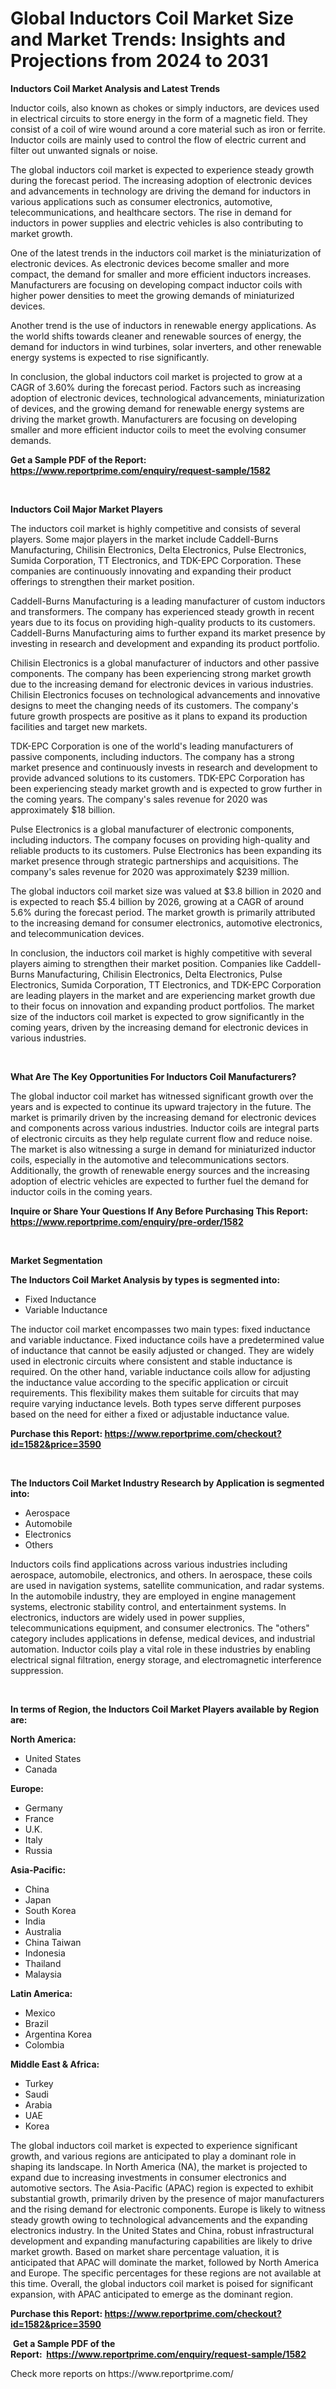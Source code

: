 <p><h1>Global Inductors Coil Market Size and Market Trends: Insights and Projections from 2024 to 2031</h1></p><p><strong>Inductors Coil Market Analysis and Latest Trends</strong></p>
<p><p>Inductor coils, also known as chokes or simply inductors, are devices used in electrical circuits to store energy in the form of a magnetic field. They consist of a coil of wire wound around a core material such as iron or ferrite. Inductor coils are mainly used to control the flow of electric current and filter out unwanted signals or noise.</p><p>The global inductors coil market is expected to experience steady growth during the forecast period. The increasing adoption of electronic devices and advancements in technology are driving the demand for inductors in various applications such as consumer electronics, automotive, telecommunications, and healthcare sectors. The rise in demand for inductors in power supplies and electric vehicles is also contributing to market growth.</p><p>One of the latest trends in the inductors coil market is the miniaturization of electronic devices. As electronic devices become smaller and more compact, the demand for smaller and more efficient inductors increases. Manufacturers are focusing on developing compact inductor coils with higher power densities to meet the growing demands of miniaturized devices.</p><p>Another trend is the use of inductors in renewable energy applications. As the world shifts towards cleaner and renewable sources of energy, the demand for inductors in wind turbines, solar inverters, and other renewable energy systems is expected to rise significantly.</p><p>In conclusion, the global inductors coil market is projected to grow at a CAGR of 3.60% during the forecast period. Factors such as increasing adoption of electronic devices, technological advancements, miniaturization of devices, and the growing demand for renewable energy systems are driving the market growth. Manufacturers are focusing on developing smaller and more efficient inductor coils to meet the evolving consumer demands.</p></p>
<p><strong>Get a Sample PDF of the Report:&nbsp; <a href="https://www.reportprime.com/enquiry/request-sample/1582">https://www.reportprime.com/enquiry/request-sample/1582</a></strong></p>
<p>&nbsp;</p>
<p><strong>Inductors Coil Major Market Players</strong></p>
<p><p>The inductors coil market is highly competitive and consists of several players. Some major players in the market include Caddell-Burns Manufacturing, Chilisin Electronics, Delta Electronics, Pulse Electronics, Sumida Corporation, TT Electronics, and TDK-EPC Corporation. These companies are continuously innovating and expanding their product offerings to strengthen their market position.</p><p>Caddell-Burns Manufacturing is a leading manufacturer of custom inductors and transformers. The company has experienced steady growth in recent years due to its focus on providing high-quality products to its customers. Caddell-Burns Manufacturing aims to further expand its market presence by investing in research and development and expanding its product portfolio.</p><p>Chilisin Electronics is a global manufacturer of inductors and other passive components. The company has been experiencing strong market growth due to the increasing demand for electronic devices in various industries. Chilisin Electronics focuses on technological advancements and innovative designs to meet the changing needs of its customers. The company's future growth prospects are positive as it plans to expand its production facilities and target new markets.</p><p>TDK-EPC Corporation is one of the world's leading manufacturers of passive components, including inductors. The company has a strong market presence and continuously invests in research and development to provide advanced solutions to its customers. TDK-EPC Corporation has been experiencing steady market growth and is expected to grow further in the coming years. The company's sales revenue for 2020 was approximately $18 billion.</p><p>Pulse Electronics is a global manufacturer of electronic components, including inductors. The company focuses on providing high-quality and reliable products to its customers. Pulse Electronics has been expanding its market presence through strategic partnerships and acquisitions. The company's sales revenue for 2020 was approximately $239 million.</p><p>The global inductors coil market size was valued at $3.8 billion in 2020 and is expected to reach $5.4 billion by 2026, growing at a CAGR of around 5.6% during the forecast period. The market growth is primarily attributed to the increasing demand for consumer electronics, automotive electronics, and telecommunication devices.</p><p>In conclusion, the inductors coil market is highly competitive with several players aiming to strengthen their market position. Companies like Caddell-Burns Manufacturing, Chilisin Electronics, Delta Electronics, Pulse Electronics, Sumida Corporation, TT Electronics, and TDK-EPC Corporation are leading players in the market and are experiencing market growth due to their focus on innovation and expanding product portfolios. The market size of the inductors coil market is expected to grow significantly in the coming years, driven by the increasing demand for electronic devices in various industries.</p></p>
<p>&nbsp;</p>
<p><strong>What Are The Key Opportunities For Inductors Coil Manufacturers?</strong></p>
<p><p>The global inductor coil market has witnessed significant growth over the years and is expected to continue its upward trajectory in the future. The market is primarily driven by the increasing demand for electronic devices and components across various industries. Inductor coils are integral parts of electronic circuits as they help regulate current flow and reduce noise. The market is also witnessing a surge in demand for miniaturized inductor coils, especially in the automotive and telecommunications sectors. Additionally, the growth of renewable energy sources and the increasing adoption of electric vehicles are expected to further fuel the demand for inductor coils in the coming years.</p></p>
<p><strong>Inquire or Share Your Questions If Any Before Purchasing This Report: <a href="https://www.reportprime.com/enquiry/pre-order/1582">https://www.reportprime.com/enquiry/pre-order/1582</a></strong></p>
<p>&nbsp;</p>
<p><strong>Market Segmentation</strong></p>
<p><strong>The Inductors Coil Market Analysis by types is segmented into:</strong></p>
<p><ul><li>Fixed Inductance</li><li>Variable Inductance</li></ul></p>
<p><p>The inductor coil market encompasses two main types: fixed inductance and variable inductance. Fixed inductance coils have a predetermined value of inductance that cannot be easily adjusted or changed. They are widely used in electronic circuits where consistent and stable inductance is required. On the other hand, variable inductance coils allow for adjusting the inductance value according to the specific application or circuit requirements. This flexibility makes them suitable for circuits that may require varying inductance levels. Both types serve different purposes based on the need for either a fixed or adjustable inductance value.</p></p>
<p><strong>Purchase this Report:&nbsp;<a href="https://www.reportprime.com/checkout?id=1582&price=3590">https://www.reportprime.com/checkout?id=1582&price=3590</a></strong></p>
<p>&nbsp;</p>
<p><strong>The Inductors Coil Market Industry Research by Application is segmented into:</strong></p>
<p><ul><li>Aerospace</li><li>Automobile</li><li>Electronics</li><li>Others</li></ul></p>
<p><p>Inductors coils find applications across various industries including aerospace, automobile, electronics, and others. In aerospace, these coils are used in navigation systems, satellite communication, and radar systems. In the automobile industry, they are employed in engine management systems, electronic stability control, and entertainment systems. In electronics, inductors are widely used in power supplies, telecommunications equipment, and consumer electronics. The "others" category includes applications in defense, medical devices, and industrial automation. Inductor coils play a vital role in these industries by enabling electrical signal filtration, energy storage, and electromagnetic interference suppression.</p></p>
<p>&nbsp;</p>
<p><strong>In terms of Region, the Inductors Coil Market Players available by Region are:</strong></p>
<p>
    <p> <strong> North America: </strong>
        <ul>
            <li>United States</li>
            <li>Canada</li>
        </ul>
        </p> 
    <p> <strong> Europe: </strong>
        <ul>
            <li>Germany</li>
            <li>France</li>
            <li>U.K.</li>
            <li>Italy</li>
            <li>Russia</li>
        </ul>
        </p> 
    <p> <strong> Asia-Pacific: </strong>
        <ul>
            <li>China</li>
            <li>Japan</li>
            <li>South Korea</li>
            <li>India</li>
            <li>Australia</li>
            <li>China Taiwan</li>
            <li>Indonesia</li>
            <li>Thailand</li>
            <li>Malaysia</li>
        </ul>
        </p> 
    <p> <strong> Latin America: </strong>
        <ul>
            <li>Mexico</li>
            <li>Brazil</li>
            <li>Argentina Korea</li>
            <li>Colombia</li>
        </ul>
        </p> 
    <p> <strong> Middle East & Africa: </strong>
        <ul>
            <li>Turkey</li>
            <li>Saudi</li>
            <li>Arabia</li>
            <li>UAE</li>
            <li>Korea</li>
        </ul>
    </p>
    </p>
<p><p>The global inductors coil market is expected to experience significant growth, and various regions are anticipated to play a dominant role in shaping its landscape. In North America (NA), the market is projected to expand due to increasing investments in consumer electronics and automotive sectors. The Asia-Pacific (APAC) region is expected to exhibit substantial growth, primarily driven by the presence of major manufacturers and the rising demand for electronic components. Europe is likely to witness steady growth owing to technological advancements and the expanding electronics industry. In the United States and China, robust infrastructural development and expanding manufacturing capabilities are likely to drive market growth. Based on market share percentage valuation, it is anticipated that APAC will dominate the market, followed by North America and Europe. The specific percentages for these regions are not available at this time. Overall, the global inductors coil market is poised for significant expansion, with APAC anticipated to emerge as the dominant region.</p></p>
<p><strong>Purchase this Report: <a href="https://www.reportprime.com/checkout?id=1582&price=3590">https://www.reportprime.com/checkout?id=1582&price=3590</a></strong></p>
<p>&nbsp;<strong>Get a Sample PDF of the Report:&nbsp;&nbsp;<a href="https://www.reportprime.com/enquiry/request-sample/1582">https://www.reportprime.com/enquiry/request-sample/1582</a></strong></p>
<p><strong></strong></p>
<p>Check more reports on https://www.reportprime.com/</p>